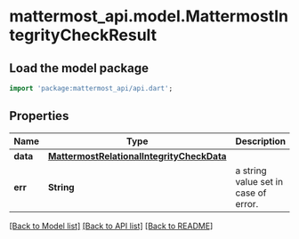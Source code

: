 # mattermost_api.model.MattermostIntegrityCheckResult

## Load the model package
```dart
import 'package:mattermost_api/api.dart';
```

## Properties
Name | Type | Description | Notes
------------ | ------------- | ------------- | -------------
**data** | [**MattermostRelationalIntegrityCheckData**](MattermostRelationalIntegrityCheckData.md) |  | [optional] 
**err** | **String** | a string value set in case of error. | [optional] 

[[Back to Model list]](../GENERATED_README.md#documentation-for-models) [[Back to API list]](../GENERATED_README.md#documentation-for-api-endpoints) [[Back to README]](../GENERATED_README.md)


